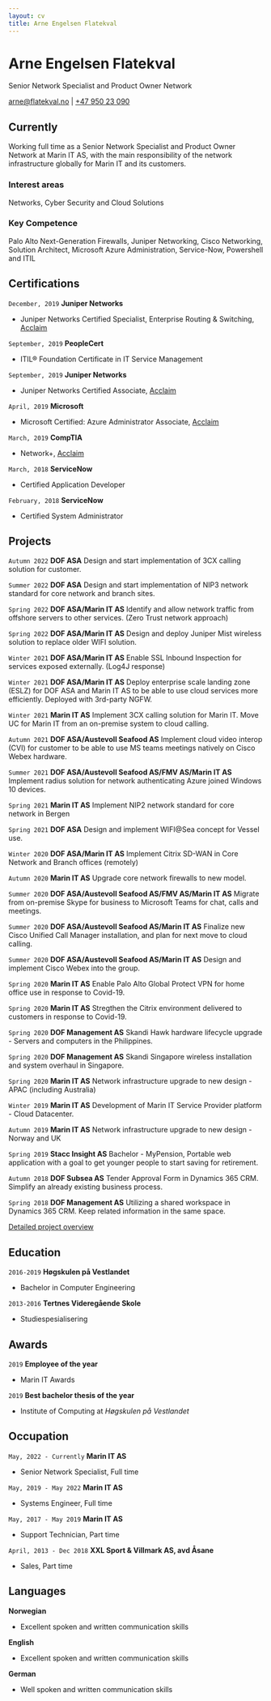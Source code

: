 ```yaml
---
layout: cv
title: Arne Engelsen Flatekval
---
```

# Arne Engelsen Flatekval
Senior Network Specialist and Product Owner Network

<div id="webaddress">
  <a href="mailto:arne@flatekval.no">arne@flatekval.no</a> |
  <a href="tel:+4795023090">+47 950 23 090</a>
</div>

## Currently

Working full time as a Senior Network Specialist and Product Owner Network at Marin IT AS, with the main responsibility of the network infrastructure globally for Marin IT and its customers.


### Interest areas

Networks, Cyber Security and Cloud Solutions


### Key Competence

Palo Alto Next-Generation Firewalls, Juniper Networking, Cisco Networking, Solution Architect,  Microsoft Azure Administration, Service-Now, Powershell and ITIL


## Certifications

`December, 2019`
__Juniper Networks__
- Juniper Networks Certified Specialist, Enterprise Routing & Switching, [Acclaim](https://www.youracclaim.com/badges/721444df-7742-48a8-8c2c-130ae8e5780f)

`September, 2019`
__PeopleCert__
- ITIL® Foundation Certificate in IT Service Management

`September, 2019`
__Juniper Networks__
- Juniper Networks Certified Associate, [Acclaim](https://www.youracclaim.com/badges/a64b7fe9-c89a-43f6-9e5f-ad0ebe35f4a8)

`April, 2019`
__Microsoft__
- Microsoft Certified: Azure Administrator Associate, [Acclaim](https://www.youracclaim.com/badges/38e36b44-8cdd-45e0-a2f8-4e2d1b9cd615)

`March, 2019`
__CompTIA__
- Network+, [Acclaim](https://www.youracclaim.com/badges/d846720a-447f-40da-868f-8113cc48a69d)

`March, 2018`
__ServiceNow__
- Certified Application Developer

`February, 2018`
__ServiceNow__
- Certified System Administrator


## Projects
`Autumn 2022`
__DOF ASA__
Design and start implementation of 3CX calling solution for customer. 

`Summer 2022`
__DOF ASA__
Design and start implementation of NIP3 network standard for core network and branch sites. 

`Spring 2022`
__DOF ASA/Marin IT AS__
Identify and allow network traffic from offshore servers to other services. (Zero Trust network approach)

`Spring 2022`
__DOF ASA/Marin IT AS__
Design and deploy Juniper Mist wireless solution to replace older WIFI solution. 

`Winter 2021`
__DOF ASA/Marin IT AS__
Enable SSL Inbound Inspection for services exposed externally. (Log4J response)

`Winter 2021`
__DOF ASA/Marin IT AS__
Deploy enterprise scale landing zone (ESLZ) for DOF ASA and Marin IT AS to be able to use cloud services more efficiently. Deployed with 3rd-party NGFW. 

`Winter 2021`
__Marin IT AS__
Implement 3CX calling solution for Marin IT. Move UC for Marin IT from an on-premise system to cloud calling. 

`Autumn 2021`
__DOF ASA/Austevoll Seafood AS__
Implement cloud video interop (CVI) for customer to be able to use MS teams meetings natively on Cisco Webex hardware. 

`Summer 2021`
__DOF ASA/Austevoll Seafood AS/FMV AS/Marin IT AS__
Implement radius solution for network authenticating Azure joined Windows 10 devices. 

`Spring 2021`
__Marin IT AS__
Implement NIP2 network standard for core network in Bergen

`Spring 2021`
__DOF ASA__ 
Design and implement WIFI@Sea concept for Vessel use. 

`Winter 2020`
__DOF ASA/Marin IT AS__
Implement Citrix SD-WAN in Core Network and Branch offices (remotely)

`Autumn 2020`
__Marin IT AS__
Upgrade core network firewalls to new model. 

`Summer 2020`
__DOF ASA/Austevoll Seafood AS/FMV AS/Marin IT AS__
Migrate from on-premise Skype for business to Microsoft Teams for chat, calls and meetings.

`Summer 2020`
__DOF ASA/Austevoll Seafood AS/Marin IT AS__
Finalize new Cisco Unified Call Manager installation, and plan for next move to cloud calling.

`Summer 2020`
__DOF ASA/Austevoll Seafood AS/Marin IT AS__
Design and implement Cisco Webex into the group.

`Spring 2020`
__Marin IT AS__
Enable Palo Alto Global Protect VPN for home office use in response to Covid-19.

`Spring 2020`
__Marin IT AS__
Stregthen the Citrix environment delivered to customers in response to Covid-19.

`Spring 2020`
__DOF Management AS__
Skandi Hawk hardware lifecycle upgrade - Servers and computers in the Philippines.

`Spring 2020`
__DOF Management AS__
Skandi Singapore wireless installation and system overhaul in Singapore.

`Spring 2020`
__Marin IT AS__
Network infrastructure upgrade to new design - APAC (including Australia)

`Winter 2019`
__Marin IT AS__
Development of Marin IT Service Provider platform - Cloud Datacenter.

`Autumn 2019`
__Marin IT AS__
Network infrastructure upgrade to new design - Norway and UK

`Spring 2019`
__Stacc Insight AS__
Bachelor - MyPension, Portable web application with a goal to get younger people to start saving for retirement.

`Autumn 2018`
__DOF Subsea AS__
Tender Approval Form in Dynamics 365 CRM. Simplify an already existing business process.

`Spring 2018`
__DOF Management AS__
Utilizing a shared workspace in Dynamics 365 CRM. Keep related information in the same space.

<div id="webaddress" class="no-print">
  <a href="projects">Detailed project overview</a>
</div>

## Education

`2016-2019`
__Høgskulen på Vestlandet__
- Bachelor in Computer Engineering

`2013-2016`
__Tertnes Videregående Skole__
- Studiespesialisering


## Awards

`2019`
__Employee of the year__
- Marin IT Awards

`2019`
__Best bachelor thesis of the year__
- Institute of Computing at *Høgskulen på Vestlandet*


## Occupation

`May, 2022 - Currently`
__Marin IT AS__
- Senior Network Specialist, Full time

`May, 2019 - May 2022`
__Marin IT AS__
- Systems Engineer, Full time

`May, 2017 - May 2019`
__Marin IT AS__
- Support Technician, Part time

`April, 2013 - Dec 2018`
__XXL Sport & Villmark AS, avd Åsane__
- Sales, Part time


## Languages
__Norwegian__
- Excellent spoken and written communication skills

__English__
- Excellent spoken and written communication skills

__German__
- Well spoken and written communication skills

<!-- ### Footer

Last updated: August 2020 -->


